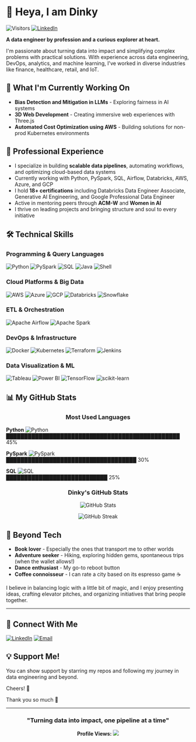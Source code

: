 # 👋 Heya, I am Dinky

![Visitors](https://visitor-badge.laobi.icu/badge?page_id=mishradinky.mishradinky&left_color=black&right_color=brightgreen)  [![LinkedIn](https://img.shields.io/badge/-LinkedIn-blue?style=flat&logo=Linkedin&logoColor=white)](https://www.linkedin.com/in/mishradinky/)

**A data engineer by profession and a curious explorer at heart.**

I'm passionate about turning data into impact and simplifying complex problems with practical solutions. With experience across data engineering, DevOps, analytics, and machine learning, I've worked in diverse industries like finance, healthcare, retail, and IoT.

## 🚀 What I'm Currently Working On

- **Bias Detection and Mitigation in LLMs** - Exploring fairness in AI systems
- **3D Web Development** - Creating immersive web experiences with Three.js
- **Automated Cost Optimization using AWS** - Building solutions for non-prod Kubernetes environments

## 💼 Professional Experience

- I specialize in building **scalable data pipelines**, automating workflows, and optimizing cloud-based data systems
- Currently working with Python, PySpark, SQL, Airflow, Databricks, AWS, Azure, and GCP
- I hold **18+ certifications** including Databricks Data Engineer Associate, Generative AI Engineering, and Google Professional Data Engineer
- Active in mentoring peers through **ACM-W** and **Women in AI**
- I thrive on leading projects and bringing structure and soul to every initiative

## 🛠️ Technical Skills

### Programming & Query Languages
![Python](https://img.shields.io/badge/-Python-3776AB?style=flat-square&logo=python&logoColor=white)
![PySpark](https://img.shields.io/badge/-PySpark-E25A1C?style=flat-square&logo=apache-spark&logoColor=white)
![SQL](https://img.shields.io/badge/-SQL-4479A1?style=flat-square&logo=mysql&logoColor=white)
![Java](https://img.shields.io/badge/-Java-007396?style=flat-square&logo=java&logoColor=white)
![Shell](https://img.shields.io/badge/-Shell_Scripting-4EAA25?style=flat-square&logo=gnu-bash&logoColor=white)

### Cloud Platforms & Big Data
![AWS](https://img.shields.io/badge/-AWS-232F3E?style=flat-square&logo=amazon-aws&logoColor=white)
![Azure](https://img.shields.io/badge/-Azure-0078D4?style=flat-square&logo=microsoft-azure&logoColor=white)
![GCP](https://img.shields.io/badge/-GCP-4285F4?style=flat-square&logo=google-cloud&logoColor=white)
![Databricks](https://img.shields.io/badge/-Databricks-FF3621?style=flat-square&logo=databricks&logoColor=white)
![Snowflake](https://img.shields.io/badge/-Snowflake-29B5E8?style=flat-square&logo=snowflake&logoColor=white)

### ETL & Orchestration
![Apache Airflow](https://img.shields.io/badge/-Apache_Airflow-017CEE?style=flat-square&logo=apache-airflow&logoColor=white)
![Apache Spark](https://img.shields.io/badge/-Apache_Spark-E25A1C?style=flat-square&logo=apache-spark&logoColor=white)

### DevOps & Infrastructure
![Docker](https://img.shields.io/badge/-Docker-2496ED?style=flat-square&logo=docker&logoColor=white)
![Kubernetes](https://img.shields.io/badge/-Kubernetes-326CE5?style=flat-square&logo=kubernetes&logoColor=white)
![Terraform](https://img.shields.io/badge/-Terraform-623CE4?style=flat-square&logo=terraform&logoColor=white)
![Jenkins](https://img.shields.io/badge/-Jenkins-D24939?style=flat-square&logo=jenkins&logoColor=white)

### Data Visualization & ML
![Tableau](https://img.shields.io/badge/-Tableau-E97627?style=flat-square&logo=tableau&logoColor=white)
![Power BI](https://img.shields.io/badge/-Power_BI-F2C811?style=flat-square&logo=power-bi&logoColor=black)
![TensorFlow](https://img.shields.io/badge/-TensorFlow-FF6F00?style=flat-square&logo=tensorflow&logoColor=white)
![scikit-learn](https://img.shields.io/badge/-scikit_learn-F7931E?style=flat-square&logo=scikit-learn&logoColor=white)

## 📊 My GitHub Stats

<div align="center">
  
### Most Used Languages

<div align="left">
  
**Python** ![Python](https://img.shields.io/badge/-45%25-3776AB?style=flat-square&logo=python&logoColor=white)  
████████████████████████████████████████████████ 45%

**PySpark** ![PySpark](https://img.shields.io/badge/-30%25-E25A1C?style=flat-square&logo=apache-spark&logoColor=white)  
████████████████████████████████████ 30%

**SQL** ![SQL](https://img.shields.io/badge/-25%25-4479A1?style=flat-square&logo=mysql&logoColor=white)  
████████████████████████████ 25%

</div>

### Dinky's GitHub Stats

![GitHub Stats](https://github-readme-stats.vercel.app/api?username=mishradinky&show_icons=true&theme=dark&bg_color=0d1117&border_color=30363d&icon_color=58a6ff&title_color=58a6ff)

![GitHub Streak](https://streak-stats.demolab.com/?user=mishradinky&theme=dark&background=0d1117&border=30363d&ring=58a6ff&fire=58a6ff&currStreakLabel=58a6ff)

</div>

## 🌟 Beyond Tech

- **Book lover** - Especially the ones that transport me to other worlds
- **Adventure seeker** - Hiking, exploring hidden gems, spontaneous trips (when the wallet allows!)
- **Dance enthusiast** - My go-to reboot button
- **Coffee connoisseur** - I can rate a city based on its espresso game ☕

I believe in balancing logic with a little bit of magic, and I enjoy presenting ideas, crafting elevator pitches, and organizing initiatives that bring people together.

---

## 🤝 Connect With Me

[![LinkedIn](https://img.shields.io/badge/-LinkedIn-0077B5?style=for-the-badge&logo=linkedin&logoColor=white)](https://www.linkedin.com/in/mishradinky/)
[![Email](https://img.shields.io/badge/-Email-D14836?style=for-the-badge&logo=gmail&logoColor=white)](mailto:mishradinky@gmail.com)

## 💡 Support Me!

You can show support by starring my repos and following my journey in data engineering and beyond.

Cheers! 🚀

Thank you so much 🙏

---

<div align="center">
  
### "Turning data into impact, one pipeline at a time"

**Profile Views:** ![](https://hit.yhype.me/github/profile?user_id=mishradinky)

</div>
